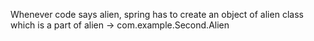 Whenever code says alien, spring has to create an object of alien class which is a part of 
alien -> com.example.Second.Alien